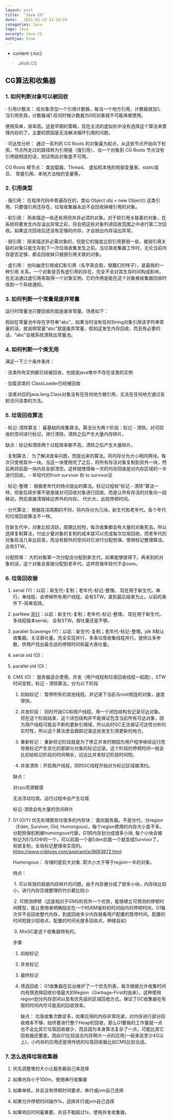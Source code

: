 ```yaml
---
layout: post
title:  "Java CG"
date:   2021-02-19 21:18:54
categories: Java
tags: Java
excerpt: Java CG
mathjax: true
---
```


* content
{:toc}

> JAVA CG

## CG算法和收集器

### 1. 如何判断对象可以被回收

· 引用计数法： 给对象添加一个引用计数器，每当一个地方引用，计数器就加1。当引用失效，计数器减1.任何时候计数器为0的对象就不可能再被使用。

使用简单，效率高。这是早期的策略，现在主流的虚拟机中没有选择这个算法来管理内存的了。主要的原因是无法解决循环引用的问题。

· 可达性分析： 通过一系列的 CG Roots 的对象最为起点，从这些节点开始向下检索，节点所走过的路径称为引用链（强引用），当一个对象到 CG Roots 节点没有引用链相连的话，则证明此对象是不可用。

CG Roots 根节点： 类加载器、Thread、 虚拟机本栈的局部变量表、static成员、 常量引用、本地方法栈的变量等。

### 2. 引用类型

· 强引用： 在程序代码中普遍存在的，类似 Object obj = new Object() 这类引用，只要强引用还存在，垃圾收集器永远不会回收掉被引用的对象。

· 软引用： 用来描述一些还有用但并非必须的对象。对于软引用关联着的对象，在系统将要发生内存溢出异常之前，将会把这些对象列进回收范围之中进行第二次回收。如果这次回收后还没有足够的内存，才会抛出内存溢出异常。

· 弱引用： 用来描述非必需对象的，但是它的强度比软引用更弱一些，被弱引用关联的对象只能生存到下一次垃圾收集发生之前。当垃圾收集器工作时，无论当前内存是否足够，都会回收掉只被弱引用关联的对象。

· 虚引用： 也叫幽灵引用或幻影引用（名字真会取，很魔幻的样子），是最弱的一种引用 关系。一个对象是否有虚引用的存在，完全不会对其生存时间构成影响，也无法通过虚引用来取得一个对象实例。它的作用是能在这个对象被收集器回收时收到一个系统通知。

### 3. 如何判断一个常量是废弃常量

运行时常量池只要回收的就是废弃常量。场景如下：

假如在常量池中存在字符串“abc”，如果当时没有任何String对象引用该字符串常量的话，就说明常量“abc”就是废弃常量，假如这发生内存回收，而且有必要的话，“abc”会被系统清除出常量池。

### 4. 如何判断一个类无用

满足一下三个条件条件：

· 该类所有实例都已经被回收，也就是java堆中不存在该类的实例

· 加载该类的 ClassLoader已经被回收

· 该类对应的java.lang.Class对象没有在任何地方被引用，无法在任何地方通过反射访问该类的方法。

### 5. 垃圾回收算法

· 标记-清除算法： 最基础的收集算法。算法分为两个阶段：标记 - 清除。对可回收的空间进行标记，进行清除。清除之后产生大量内存碎片。 

缺点：标记和清除两个过程效率都不高，清除之后产生大量碎片。

· 复制算法： 为了解决效率问题，而提出来的算法。将内存分为大小相同两块。每次只使用其中一块。当这一块使用完了之后，将所有存活对象复制到另外一块，然后再将前面一块内存全部清空。这样就使得每一次的内存回收是对内存区域的一半进行回收。 - 年轻代的from survivor 和 to survivor区

· 标记-整理： 根据老年代的特点提出的算法。标记过程和“标记 - 清除”算法一样。但是后续步骤不是直接对可回收对象进行回收，而是让所有存活的对象向一段移动，然后直接清理掉边界外的内存。 代价大，出现停顿时间。

· 分代算法： 根据存活周期的不同，将内存分为几块。新生代和老年代。各个年代的垃圾回收算法不一样。

在新生代中，对象比较活跃，周期比较短，每次收集都会有大量的对象死去。所以选择复制算法，付出少量对象的复制的成本就可以完成每次垃圾回收。而老年代的对象存活几率比较高，而没有额外的空间对它进行分配担保。使用标记整理算法。会有STW。

分配担保： 大的对象第一次分配会分配到新生代，如果能够放得下。再来别的对象的话，这个对象会直接分配到老年代。这样担保年轻代不会oom。

### 6. 垃圾回收器

1. serial (Y)：以前：新生代-复制；老年代-标记-整理。 现在用于新生代。串行，单线程，会停掉所有用户线程，会有STW。直到最后结束为止。以前的条件下-简单高效。

2. parNew [并行](Y)：以前：新生代-复制；老年代-标记-整理。 现在用于新生代。多线程版本serial。 会有STW。吞吐量还是不够。

3. parallel Scavenge (Y)：以前：新生代-复制；老年代-标记-整理。jdk 8默认收集器。关注吞吐量。完全实现并行，多条垃圾收集线程并行。提供众多参数，供用户找出最合适的停顿时间和最大吞吐量。

4. serial old (O)：

5. parallel old (O)：

6. CMS (O)： 服务器适合使用。并发（用户线程和垃圾回收线程一起跑），STW时间变短，标记 - 清除算法。分为以下阶段

    1. 初始标记： 暂停所有的其他线程，并记录下当前与root相连的对象，速度很快。

    2. 并发阶段： 同时开始CG和用户线程，用一个闭包结构去记录可达对象。但在这个阶段结束，这个闭包结构并不能保证包含当前所有可达对象，因为用户线程可能会不断的更新引用域，所以此时GC无法保证可达性分析的实时性，所以这个算法里会跟踪记录这些发生引用更新的地方。

    3. 重新标记： 重新标记阶段就是为了修正并发时期因为用户程序继续运行而导致标记产生变化的那部分对象的标记记录。这个阶段的停顿时间一般会比初始标记阶段的时间稍长，远远比并发标记阶段时间短。
        
    4. 并发清除：开启用户线程，同时GC线程开始对为标记区域做清扫。

    缺点： 
        
    对cpu资源敏感

    无法浮动垃圾。运行过程中会产生垃圾

    标记-清除会有大量的空间碎片

7. G1 (O/Y) 优先处理那些垃圾多的内存块： 面向服务器。不是分代，分region（Eden, Survivor, Old, Humongous)，每个region使用的内存大小差不多。分配担保机制被humongous代替。G1把内存划分成很多小块, 每个小块会被标记为E/S/O中的一个，可以前面一个是Eden后面一个就变成Survivor了。 局部复制，全局标记整理来实现的。 https://www.cnblogs.com/aspirant/p/8663872.html

    Humongous： 存储的是巨大对象. 即大小大于等于region一半的对象， 

    特点： 

    ·1. 可以有效的规避内存碎片的问题，由于内存被分成了很多小块，内存块比较小，进行内存压缩整理的代价都比较小

    ·2. 可预测停顿（这是相对于GMS的另外一个优势，能够建立可预测的停顿时间模型，能让使用者明确指定在一个时间M毫秒的时间段内的停顿时间，G1每次并不会回收整代内存，到底回收多少内存就看用户配置的暂停时间，配置的时间短就少回收点，配置的时间长就多回收点，伸缩自如）

    ·3. MixGC是这个收集器特有的。


    步骤

    1. 初始标记

    2. 并发标记

    3. 最终标记

    4. 筛选回收： G1收集器在后台维护了一个优先列表，每次根据允许收集时间内有限选择回收价值最大的Region（Garbage-First的由来）。这种使用region划分内存空间以及有优先级的区域回收方式，保证了GC收集器在有限的时间内尽可能高的回收效率。

        缺点： 垃圾收集次数变多，如果应用的内存非常吃紧，对内存进行部分回收根本不够，始终要进行整个Heap的回收，那么G1要做的工作量就一点也不会比其它垃圾回收器少，而且因为本身算法复杂了一点，可能比其它回收器还要差。因此G1比较适合内存稍大一点的应用(一般来说至少4G以上)，小内存的应用还是用传统的垃圾回收器比如CMS比较合适。


### 7. 怎么选择垃圾收集器

1. 优先调整堆的大小让服务器自己来选择

2. 如果内存小于100m，使用串行收集器

3. 如果单核，并且没有停顿时间要求，串行或jvm自己选择

4. 如果允许停顿时间操作1s，选择并行或jvm自己选择

5. 如果响应时间最重要，并且不能超过1s，使用并发收集器。




